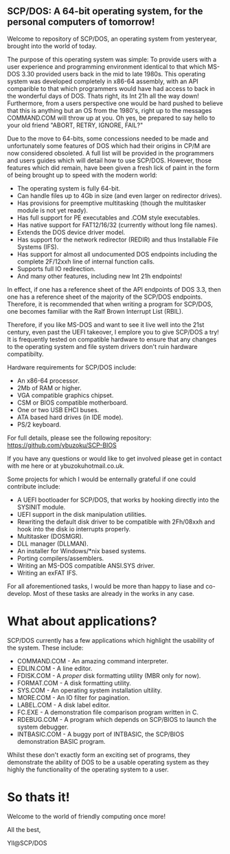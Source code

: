 ## SCP/DOS: A 64-bit operating system, for the personal computers of tomorrow!
Welcome to repository of SCP/DOS, an operating system from yesteryear, brought into the world of today. 

The purpose of this operating system was simple: To provide users with a user experience and programming environment identical to that which MS-DOS 3.30 provided users back in the mid to late 1980s. 
This operating system was developed completely in x86-64 assembly, with an API comparible to that which programmers would have had access to back in the wonderful days of DOS. Thats right, its Int 21h all the way down! 
Furthermore, from a users perspective one would be hard pushed to believe that this is anything but an OS from the 1980's, right up to the messages COMMAND.COM will throw up at you. Oh yes, be prepared to say hello to your old friend "ABORT, RETRY, IGNORE, FAIL?"

Due to the move to 64-bits, some concessions needed to be made and unfortunately some features of DOS which had their origins in CP/M are now considered obsoleted. A full list will be provided in the programmers and users guides which will detail how to use SCP/DOS. However, those features which did remain, have been given a fresh lick of paint in the form of being brought up to speed with the modern world:
- The operating system is fully 64-bit.
- Can handle files up to 4Gb in size (and even larger on redirector drives).
- Has provisions for preemptive multitasking (though the multitasker module is not yet ready).
- Has full support for PE executables and .COM style executables.
- Has native support for FAT12/16/32 (currently without long file names).
- Extends the DOS device driver model.
- Has support for the network redirector (REDIR) and thus Installable File Systems (IFS).
- Has support for almost all undocumented DOS endpoints including the complete 2F/12xxh line of internal function calls.
- Supports full IO redirection.
- And many other features, including new Int 21h endpoints!

In effect, if one has a reference sheet of the API endpoints of DOS 3.3, then one has a reference sheet of the majority of the SCP/DOS endpoints. Therefore, it is recommended that when writing a program for SCP/DOS, one becomes familiar with the 
Ralf Brown Interrupt List (RBIL). 

Therefore, if you like MS-DOS and want to see it live well into the 21st century, even past the UEFI takeover, I emplore you to give SCP/DOS a try! 
It is frequently tested on compatible hardware to ensure that any changes to the operating system and file system drivers don't ruin hardware compatibilty. 

Hardware requirements for SCP/DOS include:
- An x86-64 processor.
- 2Mb of RAM or higher.
- VGA compatible graphics chipset.
- CSM or BIOS compatible motherboard.
- One or two USB EHCI buses.
- ATA based hard drives (in IDE mode).
- PS/2 keyboard.

For full details, please see the following repository: https://github.com/ybuzoku/SCP-BIOS

If you have any questions or would like to get involved please get in contact with me here or at ybuzoku<AT>hotmail.co.uk.

Some projects for which I would be enternally grateful if one could contribute include:
- A UEFI bootloader for SCP/DOS, that works by hooking directly into the SYSINIT module.
- UEFI support in the disk manipulation utilities.
- Rewriting the default disk driver to be compatible with 2Fh/08xxh and hook into the disk io interrupts properly.
- Multitasker (DOSMGR).
- DLL manager (DLLMAN).
- An installer for Windows/*nix based systems.
- Porting compilers/assemblers.
- Writing an MS-DOS compatible ANSI.SYS driver.
- Writing an exFAT IFS.

For all aforementioned tasks, I would be more than happy to liase and co-develop. Most of these tasks are already in the works in any case.

# What about applications?

SCP/DOS currently has a few applications which highlight the usability of the system. These include:
- COMMAND.COM - An amazing command interpreter.
- EDLIN.COM - A line editor.
- FDISK.COM - A _proper_ disk formatting utility (MBR only for now).
- FORMAT.COM - A disk formatting utility.
- SYS.COM - An operating system installation ultility.
- MORE.COM - An IO filter for pagination.
- LABEL.COM - A disk label editor.
- FC.EXE - A demonstration file comparison program written in C.
- RDEBUG.COM - A program which depends on SCP/BIOS to launch the system debugger.
- INTBASIC.COM - A buggy port of INTBASIC, the SCP/BIOS demonstration BASIC program.

Whilst these don't exactly form an exciting set of programs, they demonstrate the ability of DOS to be a usable operating system as they highly the functionality of the operating system to a user.

# So thats it! 

Welcome to the world of friendly computing once more!

All the best,

Yll@SCP/DOS
